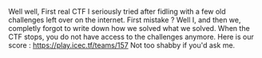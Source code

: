 Well well,
First real CTF I seriously tried after fidling with a few old challenges left over on the internet. First mistake ? Well I, and then we, completly forgot to write down how we solved what we solved. When the CTF stops, you do not have access to the challenges anymore.
Here is our score : https://play.icec.tf/teams/157
Not too shabby if you'd ask me.
